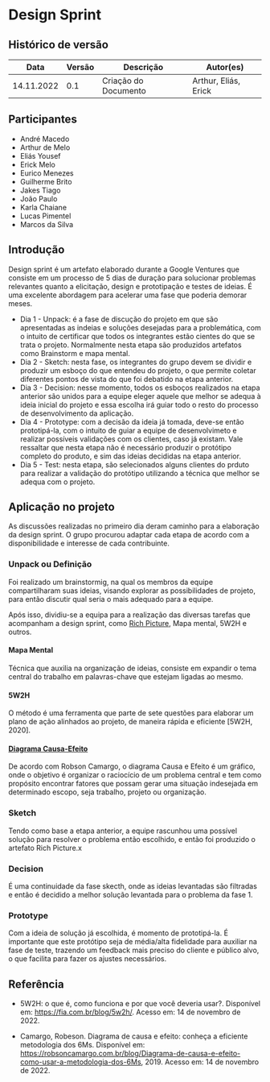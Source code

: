 # Design Sprint

## Histórico de versão
|Data | Versão | Descrição | Autor(es)
| -- | -- | -- | -- |
| 14.11.2022 | 0.1 | Criação do Documento | Arthur, Eliás, Erick |


## Participantes
* André Macedo
* Arthur de Melo
* Eliás Yousef
* Erick Melo 
* Eurico Menezes
* Guilherme Brito
* Jakes Tiago
* João Paulo
* Karla Chaiane
* Lucas Pimentel
* Marcos da Silva

## Introdução

Design sprint é um artefato elaborado durante a Google Ventures que consiste em um processo de 5 dias de duração para solucionar problemas relevantes quanto a elicitação, design e prototipação e testes de ideias. É uma excelente abordagem para acelerar uma fase que poderia demorar meses.


* Dia 1 - Unpack: é a fase de discução do projeto em que são apresentadas as indeias e soluções desejadas para a problemática, com o intuito de certificar que todos os integrantes estão cientes do que se trata o projeto. Normalmente nesta etapa são produzidos artefatos como Brainstorm e mapa mental.
* Dia 2 - Sketch: nesta fase, os integrantes do grupo devem se dividir e produzir um esboço do que entendeu do projeto, o que permite coletar diferentes pontos de vista do que foi debatido na etapa anterior.
* Dia 3 - Decision: nesse momento, todos os esboços realizados na etapa anterior são unidos para a equipe eleger aquele que melhor se adequa à ideia inicial do projeto e essa escolha irá guiar todo o resto do processo de desenvolvimento da aplicação.
* Dia 4 - Prototype: com a decisão da ideia já tomada, deve-se então prototipá-la, com o intuito de guiar a equipe de desenvolvimeto e realizar possíveis validações com os clientes, caso já existam. Vale ressaltar que nesta etapa não é necessário produzir o protótipo completo do produto, e sim das ideias decididas na etapa anterior.
* Dia 5 - Test: nesta etapa, são selecionados alguns clientes do prduto para realizar a validação do protótipo utilizando a técnica que melhor se adequa com o projeto.


## Aplicação no projeto
As discussões realizadas no primeiro dia deram caminho para a elaboração da design sprint. O grupo procurou adaptar cada etapa de acordo com a disponibilidade e interesse de cada contribuinte.

### Unpack ou Definição
Foi realizado um brainstormig, na qual os membros da equipe compartilharam suas ideias, visando explorar as possibilidades de projeto, para então discutir qual seria o mais adequado para a equipe.

Após isso, dividiu-se a equipa para a realização das diversas tarefas que acompanham a design sprint, como [Rich Picture](docs/Base/rich-picture.md), Mapa mental, 5W2H e outros.

#### Mapa Mental
Técnica que auxilia na organização de ideias, consiste em expandir o tema central do trabalho em palavras-chave que estejam ligadas ao mesmo.

#### 5W2H
O método é uma ferramenta que parte de sete questões para elaborar um plano de ação alinhados ao projeto, de maneira rápida e eficiente [5W2H, 2020]. 

#### [Diagrama Causa-Efeito](docs/Base/diagramaCausaEfeito.md)
De acordo com Robson Camargo, o diagrama Causa e Efeito é um gráfico, onde o objetivo é organizar o raciocício de um problema central e tem como propósito encontrar fatores que possam gerar uma situação indesejada em determinado escopo, seja trabalho, projeto ou organização.

### Sketch
Tendo como base a etapa anterior, a equipe rascunhou uma possível solução para resolver o problema então escolhido, e então foi produzido o artefato Rich Picture.x

### Decision
É uma continuidade da fase skecth, onde as ideias levantadas são filtradas e então é decidido a melhor solução levantada para o problema da fase 1.

### Prototype
Com a ideia de solução já escolhida, é momento de prototipá-la. É importante que este protótipo seja de média/alta fidelidade para auxiliar na fase de teste, trazendo um feedback mais preciso do cliente e público alvo, o que facilita para fazer os ajustes necessários.

## Referência
* 5W2H: o que é, como funciona e por que você deveria usar?. Disponível em: https://fia.com.br/blog/5w2h/. Acesso em: 14 de novembro de 2022.

* Camargo, Robeson. Diagrama de causa e efeito: conheça a eficiente metodologia dos 6Ms. Disponível em: https://robsoncamargo.com.br/blog/Diagrama-de-causa-e-efeito-como-usar-a-metodologia-dos-6Ms, 2019. Acesso em: 14 de novembro de 2022.
